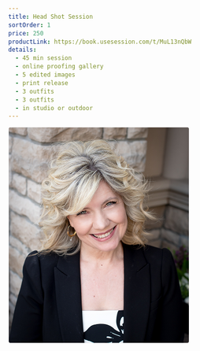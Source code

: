 ```yaml
---
title: Head Shot Session
sortOrder: 1
price: 250
productLink: https://book.usesession.com/t/MuL13nQbW
details:
  - 45 min session
  - online proofing gallery
  - 5 edited images
  - print release
  - 3 outfits
  - 3 outfits
  - in studio or outdoor
---
```


![Head Shot Session](../../assets/headshotSession.png)
